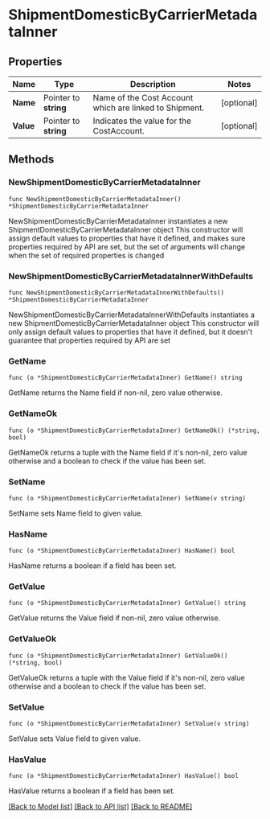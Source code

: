 # ShipmentDomesticByCarrierMetadataInner

## Properties

Name | Type | Description | Notes
------------ | ------------- | ------------- | -------------
**Name** | Pointer to **string** | Name of the Cost Account which are linked to Shipment. | [optional] 
**Value** | Pointer to **string** | Indicates the value for the CostAccount. | [optional] 

## Methods

### NewShipmentDomesticByCarrierMetadataInner

`func NewShipmentDomesticByCarrierMetadataInner() *ShipmentDomesticByCarrierMetadataInner`

NewShipmentDomesticByCarrierMetadataInner instantiates a new ShipmentDomesticByCarrierMetadataInner object
This constructor will assign default values to properties that have it defined,
and makes sure properties required by API are set, but the set of arguments
will change when the set of required properties is changed

### NewShipmentDomesticByCarrierMetadataInnerWithDefaults

`func NewShipmentDomesticByCarrierMetadataInnerWithDefaults() *ShipmentDomesticByCarrierMetadataInner`

NewShipmentDomesticByCarrierMetadataInnerWithDefaults instantiates a new ShipmentDomesticByCarrierMetadataInner object
This constructor will only assign default values to properties that have it defined,
but it doesn't guarantee that properties required by API are set

### GetName

`func (o *ShipmentDomesticByCarrierMetadataInner) GetName() string`

GetName returns the Name field if non-nil, zero value otherwise.

### GetNameOk

`func (o *ShipmentDomesticByCarrierMetadataInner) GetNameOk() (*string, bool)`

GetNameOk returns a tuple with the Name field if it's non-nil, zero value otherwise
and a boolean to check if the value has been set.

### SetName

`func (o *ShipmentDomesticByCarrierMetadataInner) SetName(v string)`

SetName sets Name field to given value.

### HasName

`func (o *ShipmentDomesticByCarrierMetadataInner) HasName() bool`

HasName returns a boolean if a field has been set.

### GetValue

`func (o *ShipmentDomesticByCarrierMetadataInner) GetValue() string`

GetValue returns the Value field if non-nil, zero value otherwise.

### GetValueOk

`func (o *ShipmentDomesticByCarrierMetadataInner) GetValueOk() (*string, bool)`

GetValueOk returns a tuple with the Value field if it's non-nil, zero value otherwise
and a boolean to check if the value has been set.

### SetValue

`func (o *ShipmentDomesticByCarrierMetadataInner) SetValue(v string)`

SetValue sets Value field to given value.

### HasValue

`func (o *ShipmentDomesticByCarrierMetadataInner) HasValue() bool`

HasValue returns a boolean if a field has been set.


[[Back to Model list]](../README.md#documentation-for-models) [[Back to API list]](../README.md#documentation-for-api-endpoints) [[Back to README]](../README.md)


